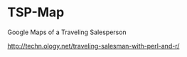 # TSP-Map
Google Maps of a Traveling Salesperson 

http://techn.ology.net/traveling-salesman-with-perl-and-r/

